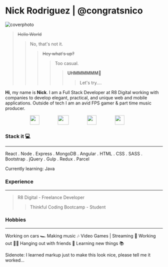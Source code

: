 
# Nick Rodriguez | @congratsnico

![coverphoto](https://i.ibb.co/CVynvpW/githubcover.jpg)

>~~Hello World~~
>>No, that's not it.
>>>~~Hey what's up?~~
>>>>Too casual.
>>>>>**UHMMMMMM**🤔 
>>>>>>Let's try....


**Hi**, my name is **Nick**. I am a Full Stack Developer at R8 Digital working with companies to develop elegant, practical, and unique web and mobile applications. Outside of tech I am an avid FPS gamer & part time music producer.


&nbsp;&nbsp;&nbsp;&nbsp;&nbsp;&nbsp;&nbsp;&nbsp;&nbsp;&nbsp;&nbsp;&nbsp;&nbsp;&nbsp;&nbsp;&nbsp;&nbsp;&nbsp;&nbsp;&nbsp;[<img src="https://image.flaticon.com/icons/png/512/174/174857.png" width="30" height="30">](https://www.linkedin.com/in/nicolasmrodriguez/)&nbsp;&nbsp;&nbsp;&nbsp;&nbsp;&nbsp;&nbsp;&nbsp;&nbsp;&nbsp;&nbsp;&nbsp;&nbsp;&nbsp;&nbsp;[<img src="https://pngimg.com/uploads/twitter/twitter_PNG9.png" width="35" height="30">](https://twitter.com/congratsnico)&nbsp;&nbsp;&nbsp;&nbsp;&nbsp;&nbsp;&nbsp;&nbsp;&nbsp;&nbsp;&nbsp;&nbsp;&nbsp;&nbsp;&nbsp;[<img src="https://www.freepnglogos.com/uploads/hd-instagram-logo-new-design-is-png-format-18.png" width="30" height="30">](https://www.instagram.com/congratsnico/)&nbsp;&nbsp;&nbsp;&nbsp;&nbsp;&nbsp;&nbsp;&nbsp;&nbsp;&nbsp;&nbsp;&nbsp;&nbsp;&nbsp;&nbsp;[<img src="https://static1.squarespace.com/static/5ca1f1b5e8ba44f99af01c3a/t/5ca5c004e4966b968641cf8c/1591169266400/" width="30" height="30">](http://nrodriguez.site)




### Stack it 💻
***
React . Node . Express . MongoDB . Angular . HTML . CSS . SASS . Bootstrap . jQuery . Gulp . Redux . Parcel 

Currently learning: Java

### Experience 
***
> R8 Digital - Freelance Developer
>> Thinkful Coding Bootcamp - Student


### Hobbies
***
Working on cars 🏎️
Making music 🎶
Video Games | Streaming 🔫
Working out 🏋🏼
Hanging out with friends 🍻
Learning new things 📚


Sidenote: I learned markup just to make this look nice, please tell me it worked...




